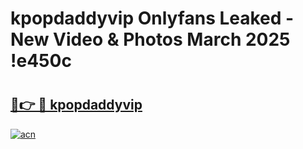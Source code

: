 # kpopdaddyvip Onlyfans Leaked - New Video & Photos March 2025 !e450c

# <h2><a href="https://iqi41f.iuczelnia.edu.pl?title=kpopdaddyvip&ref=e450c">🔗👉 🔴 kpopdaddyvip</a></h2>

[![acn](https://github.com/user-attachments/assets/0f9c940e-d8b0-45ae-aac7-cd30a18b3e1c)](https://iqi41f.iuczelnia.edu.pl?title=kpopdaddyvip&ref=e450c)

